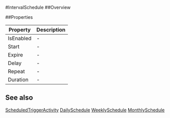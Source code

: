 #IntervalSchedule
##Overview



##Properties
<table class="table table-condensed table-bordered">
    <thead>
<tr>
<th>Property</th>
<th>Description</th>
</tr>
</thead>
<tbody>
<tr><td>IsEnabled</td><td> - </td></tr>
<tr><td>Start</td><td> - </td></tr>
<tr><td>Expire</td><td> - </td></tr>
<tr><td>Delay</td><td> - </td></tr>
<tr><td>Repeat</td><td> - </td></tr>
<tr><td>Duration</td><td> - </td></tr>
</tbody></table>



## See also
[ScheduledTriggerActivity](ScheduledTriggerActivity.html)
[DailySchedule](DailySchedule.html)
[WeeklySchedule](WeeklySchedule.html)
[MonthlySchedule](MonthlySchedule.html)
